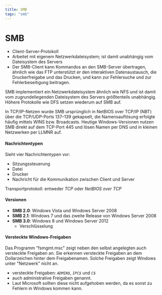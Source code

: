 ```yaml
---
title: SMB
tags: "smb"
---
```


SMB
===========

* Client-Server-Protokoll
* Arbeitet mit eigenem Netzwerkdateisystem; ist damit unabhängig vom Dateisystem des Servers
* Der SMB-Client kann Kommandos an den SMB-Server übertragen, ähnlich wie das FTP unterstützt er den interaktiven Datenaustausch, die Druckerfreigabe und das Drucken, und kann zur Fehlersuche und zur Fehlerbeseitigung beitragen. 

SMB implementiert ein Netzwerkdateisystem ähnlich wie NFS und ist damit vom zugrundeliegenden Dateisystem des Servers größtenteils unabhängig. Höhere Protokolle wie DFS setzen wiederum auf SMB auf. 

In TCP/IP-Netzen wurde SMB ursprünglich in NetBIOS over TCP/IP (NBT) über die TCP/UDP-Ports 137–139 gekapselt, die Namensauflösung erfolgte häufig mittels WINS bzw. Broadcasts. Heutige Windows-Versionen nutzen SMB direkt auf dem TCP-Port 445 und lösen Namen per DNS und in kleinen Netzwerken per LLMNR auf. 

#### Nachrichtentypen

Sieht vier Nachrichtentypen vor:
* Sitzungssteuerung
* Datei
* Drucker
* Nachricht für die Kommunikation zwischen Client und Server

Transportprotokoll: entweder *TCP* oder *NetBIOS over TCP*

#### Versionen

* **SMB 2.0**: Windows Vista und Windows Server 2008
* **SMB 2.1**: Windows 7 und das zweite Release von Windows Server 2008
* **SMB 3.0**: Windows 8 und Windows Server 2012
  * Verschlüsselung

#### Versteckte Windows-Freigaben
Das Programm "fsmgmt.msc" zeigt neben den selbst angelegten auch versteckte Freigaben an. Sie erkennen versteckte Freigaben an dem Dollarzeichen hinter dem Freigabenamen. Solche Freigaben zeigt Windows unter "Netzwerk" nicht an. 
* versteckte Freigaben: *`ADMIN$`*, *`IPC$`* und *`C$`*
* auch administrative Freigaben genannt. 
* Laut Microsoft sollten diese nicht aufgehoben werden, da es sonst zu Fehlern in Windows kommen kann. 